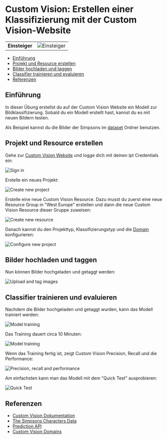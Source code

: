 # Custom Vision: Erstellen einer Klassifizierung mit der Custom Vision-Website

|              |                                  |
| ------------ | -------------------------------- |
| **Einsteiger** | ![Einsteiger](../../images/beginner.png) |

- [Einführung](#einführung)
- [Projekt und Resource erstellen](#projekt-und-resource-erstellen)
- [Bilder hochladen und taggen](#bilder-hochladen-und-taggen)
- [Classifier trainieren und evaluieren](#classifier-trainieren-und-evaluieren)
- [Referenzen](#referenzen)

## Einführung

In dieser Übung erstellst du auf der Custom Vision Website ein Modell zur Bildklassifizierung. Sobald du ein Modell erstellt hast, kannst du es mit neuen Bildern testen.

Als Beispiel kannst du die Bilder der Simpsons im [dataset](../dataset) Ordner benutzen.

## Projekt und Resource erstellen

Gehe zur [Custom Vision Website](https://www.customvision.ai/) und logge dich mit deinen ipt Credentials ein:

![Sign in](images/sign_in.png)

Erstelle ein neues Projekt:

![Create new project](images/create_new_project.png)

Erstelle eine neue Custom Vision Resource. Dazu musst du zuerst eine neue Resource Group in "West Europe" erstellen und dann die neue Custom Vision Resource dieser Gruppe zuweisen:

![Create new resource](images/create_new_resource.png)

Danach kannst du den Projekttyp, Klassifizierungstyp und die [Domain](https://docs.microsoft.com/en-us/azure/cognitive-services/custom-vision-service/select-domain) konfigurieren:

![Configure new project](images/configure_new_project.png)

## Bilder hochladen und taggen

Nun können Bilder hochgeladen und getaggt werden:

![Upload and tag images](images/upload_images.png)

## Classifier trainieren und evaluieren

Nachdem die Bilder hochgeladen und getaggt wurden, kann das Modell trainiert werden:

![Model training](images/model_training_1.png)

Das Training dauert circa 10 Minuten:

![Model training](images/model_training_2.png)

Wenn das Training fertig ist, zeigt Custom Vision Precision, Recall und die Performance:

![Precision, recall and performance](images/precision_recall_ap.png)

Am einfachsten kann man das Modell mit dem "Quick Test" ausprobieren:

![Quick Test](images/quick_test.png)

## Referenzen

* [Custom Vision Dokumentation](https://docs.microsoft.com/en-us/azure/cognitive-services/custom-vision-service/)
* [The Simpsons Characters Data](https://www.kaggle.com/alexattia/the-simpsons-characters-dataset)
* [Prediction API](https://docs.microsoft.com/en-us/azure/cognitive-services/custom-vision-service/use-prediction-api)
* [Custom Vision Domains](https://docs.microsoft.com/en-us/azure/cognitive-services/custom-vision-service/select-domain)
